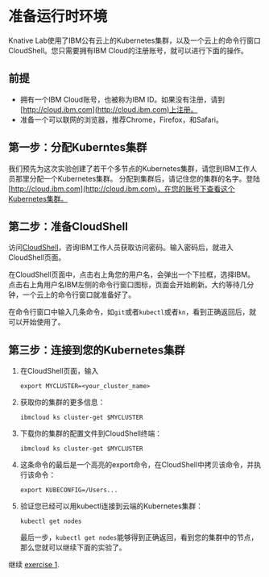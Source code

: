 # 准备运行时环境

Knative Lab使用了IBM公有云上的Kubernetes集群，以及一个云上的命令行窗口CloudShell。您只需要拥有IBM Cloud的注册账号，就可以进行下面的操作。

## 前提

* 拥有一个IBM Cloud账号，也被称为IBM ID。如果没有注册，请到[http://cloud.ibm.com](http://cloud.ibm.com)上注册。
* 准备一个可以联网的浏览器，推荐Chrome，Firefox，和Safari。

## 第一步：分配Kuberntes集群

我们预先为这次实验创建了若干个多节点的Kubernetes集群，请您到IBM工作人员那里分配一个Kubernetes集群。 分配到集群后，请记住您的集群的名字。登陆[http://cloud.ibm.com](http://cloud.ibm.com)，在您的账号下查看这个Kubernetes集群。

## 第二步：准备CloudShell

访问[CloudShell](https://cloudshell-console-ikslab.us-south.cf.cloud.ibm.com/)，咨询IBM工作人员获取访问密码。输入密码后，就进入CloudShell页面。

在CloudShell页面中，点击右上角您的用户名，会弹出一个下拉框，选择IBM。 点击右上角用户名IBM左侧的命令行窗口图标，页面会开始刷新。大约等待几分钟，一个云上的命令行窗口就准备好了。

在命令行窗口中输入几条命令，如`git`或者`kubectl`或者`kn`，看到正确返回后，就可以开始使用了。

## 第三步：连接到您的Kubernetes集群

1. 在CloudShell页面，输入

   ```text
   export MYCLUSTER=<your_cluster_name>
   ```

2. 获取你的集群的更多信息：

   ```text
   ibmcloud ks cluster-get $MYCLUSTER
   ```

3. 下载你的集群的配置文件到CloudShell终端：

   ```text
   ibmcloud ks cluster-get $MYCLUSTER
   ```

4. 这条命令的最后是一个高亮的export命令，在CloudShell中拷贝该命令，并执行该命令：

   ```text
   export KUBECONFIG=/Users...
   ```

5. 验证您已经可以用kubectl连接到云端的Kubernetes集群：

   ```text
   kubectl get nodes
   ```

   最后一步，`kubectl get nodes`能够得到正确返回，看到您的集群中的节点，那么您就可以继续下面的实验了。

继续 [exercise 1](https://github.com/daisy-ycguo/knativelab/tree/4462a20be894ff3bc77d71d0203a57b7863a1fb2/exercise-1.md).

